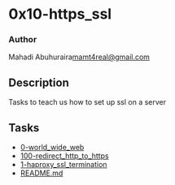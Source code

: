 # 0x10-https_ssl

### Author
Mahadi Abuhuraira<mamt4real@gmail.com>

## Description
Tasks to teach us how to set up ssl on a server

## Tasks
* [0-world_wide_web](0-world_wide_web)
* [100-redirect_http_to_https](100-redirect_http_to_https)
* [1-haproxy_ssl_termination](1-haproxy_ssl_termination)
* [README.md](README.md)
